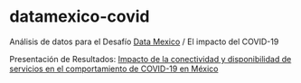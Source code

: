 # datamexico-covid
Análisis de datos para el Desafío [Data Mexico](https://www.economia.gob.mx/datamexico/) / El impacto del COVID-19


Presentación de Resultados: [Impacto de la conectividad y disponibilidad de servicios en el comportamiento de COVID-19 en México](https://github.com/ddiannae/datamexico-covid/blob/main/Impacto%20de%20la%20conectividad%20y%20disponibilidad%20de%20servicios%20en%20el%20comportamiento%20de%20COVID-19%20en%20Me%CC%81xico.pdf)
